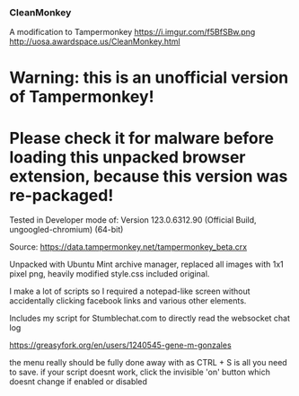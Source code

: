 ### CleanMonkey

A modification to Tampermonkey https://i.imgur.com/f5BfSBw.png http://uosa.awardspace.us/CleanMonkey.html


# Warning: this is an unofficial version of Tampermonkey!


# Please check it for malware before loading this unpacked browser extension, because this version was re-packaged!


Tested in Developer mode of: Version 123.0.6312.90 (Official Build, ungoogled-chromium) (64-bit)

Source: https://data.tampermonkey.net/tampermonkey_beta.crx

Unpacked with Ubuntu Mint archive manager, replaced all images with 1x1 pixel png, heavily modified style.css included original.

I make a lot of scripts so I required a notepad-like screen without accidentally clicking facebook links and various other elements.

Includes my script for Stumblechat.com to directly read the websocket chat log

https://greasyfork.org/en/users/1240545-gene-m-gonzales

the menu really should be fully done away with as CTRL + S is all you need to save. if your script doesnt work, click the invisible 'on' button which doesnt change if enabled or disabled
